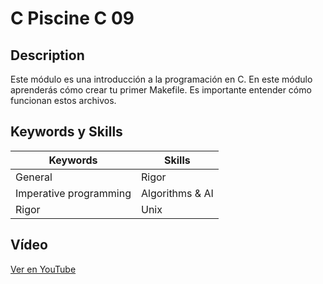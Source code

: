 # C Piscine C 09

## Description
Este módulo es una introducción a la programación en C. En este módulo aprenderás cómo crear tu primer Makefile. Es importante entender cómo funcionan estos archivos.

## Keywords y Skills

| **Keywords**                  | **Skills**        |
|-------------------------------|-------------------|
| General                       | Rigor             |
| Imperative programming        | Algorithms & AI   |
| Rigor                         | Unix              |

## Vídeo
[Ver en YouTube](https://www.youtube.com/watch?v=gtbmNNXcN3s)
